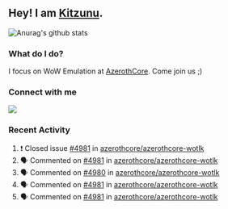 ## Hey! I am [Kitzunu](https://Github.com/Kitzunu).

![Anurag's github stats](https://github-readme-stats.kitzunu.vercel.app/api?username=Kitzunu&show_icons=true)

### What do I do?

I focus on WoW Emulation at [AzerothCore](https://Github.com/AzerothCore). Come join us ;)

### Connect with me
[![](https://img.shields.io/badge/AzerothCore%20Discord-Connect%20with%20me!-green)](https://discord.com/invite/gkt4y2x)

### Recent Activity

<!--START_SECTION:activity-->
1. ❗️ Closed issue [#4981](https://github.com/azerothcore/azerothcore-wotlk/issues/4981) in [azerothcore/azerothcore-wotlk](https://github.com/azerothcore/azerothcore-wotlk)
2. 🗣 Commented on [#4981](https://github.com/azerothcore/azerothcore-wotlk/issues/4981) in [azerothcore/azerothcore-wotlk](https://github.com/azerothcore/azerothcore-wotlk)
3. 🗣 Commented on [#4980](https://github.com/azerothcore/azerothcore-wotlk/issues/4980) in [azerothcore/azerothcore-wotlk](https://github.com/azerothcore/azerothcore-wotlk)
4. 🗣 Commented on [#4981](https://github.com/azerothcore/azerothcore-wotlk/issues/4981) in [azerothcore/azerothcore-wotlk](https://github.com/azerothcore/azerothcore-wotlk)
5. 🗣 Commented on [#4981](https://github.com/azerothcore/azerothcore-wotlk/issues/4981) in [azerothcore/azerothcore-wotlk](https://github.com/azerothcore/azerothcore-wotlk)
<!--END_SECTION:activity-->
